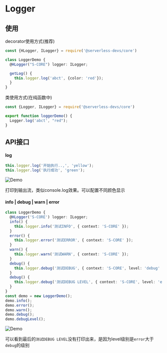 # Logger

## 使用

decorator使用方式(推荐)

```typescript
const {HLogger, ILogger} = require('@serverless-devs/core')

class LoggerDemo {
  @HLogger("S-CORE") logger: ILogger;

  getLog() {
    this.logger.log('abct', {color: 'red'});
  }
}
```

类使用方式(在纯函数中)

```typescript
const {Logger, ILogger} = require('@serverless-devs/core')

export function loggerDemo() {
  Logger.log('abct', "red");
}
```

## API接口

#### log

```typescript
this.logger.log('开始执行..,', 'yellow');
this.logger.log('执行成功', 'green');
```
![Demo](https://img.alicdn.com/imgextra/i3/O1CN01uL8Q5T218ZM3Anfn4_!!6000000006940-2-tps-974-98.png)

打印到输出流，类似console.log效果。可以配置不同颜色显示

#### info | debug | warn | error

```typescript
class LoggerDemo {
  @HLogger('S-CORE') logger: ILogger;
  info() {
    this.logger.info('测试INFO', { context: 'S-CORE' });
  }
  error() {
    this.logger.error('测试ERROR', { context: 'S-CORE' });
  }
  warn() {
    this.logger.warn('测试WARN', { context: 'S-CORE' });
  }
  debug() {
    this.logger.debug('测试DEBUG', { context: 'S-CORE', level: 'debug' });
  }
  debug() {
    this.logger.debug('测试DEBUG LEVEL', { context: 'S-CORE', level: 'error' });
  }
}
const demo = new LoggerDemo();
demo.info();
demo.error();
demo.warn();
demo.debug();
demo.debugLevel();
```
![Demo](https://img.alicdn.com/imgextra/i2/O1CN01dIP3VW1bZsy1YO3oL_!!6000000003480-2-tps-1082-186.png)

可以看到最后的`测试DEBUG LEVEL`没有打印出来，是因为level级别是`error`大于`debug`的级别
